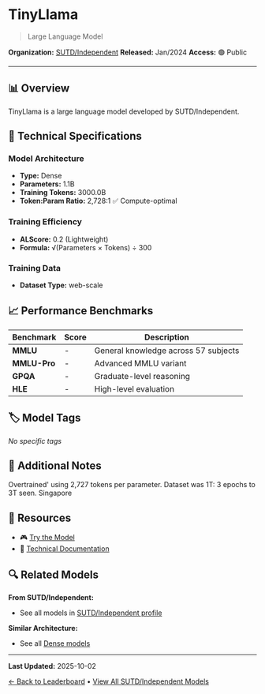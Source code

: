 # TinyLlama

> Large Language Model

**Organization:** [SUTD/Independent](../../labs/sutdindependent.md)
**Released:** Jan/2024
**Access:** 🟢 Public

---

## 📊 Overview

TinyLlama is a large language model developed by SUTD/Independent.

## 🔧 Technical Specifications

### Model Architecture
- **Type:** Dense
- **Parameters:** 1.1B
- **Training Tokens:** 3000.0B
- **Token:Param Ratio:** 2,728:1 ✅ Compute-optimal

### Training Efficiency
- **ALScore:** 0.2 (Lightweight)
- **Formula:** √(Parameters × Tokens) ÷ 300

### Training Data
- **Dataset Type:** web-scale

## 📈 Performance Benchmarks

| Benchmark | Score | Description |
|-----------|-------|-------------|
| **MMLU** | - | General knowledge across 57 subjects |
| **MMLU-Pro** | - | Advanced MMLU variant |
| **GPQA** | - | Graduate-level reasoning |
| **HLE** | - | High-level evaluation |

## 🏷️ Model Tags

_No specific tags_

## 📝 Additional Notes

Overtrained' using 2,727 tokens per parameter. Dataset was 1T: 3 epochs to 3T seen. Singapore

## 🔗 Resources

- 🎮 [Try the Model](https://github.com/jzhang38/TinyLlama)
- 📄 [Technical Documentation](https://arxiv.org/abs/2401.02385)

## 🔍 Related Models

**From SUTD/Independent:**
- See all models in [SUTD/Independent profile](../../labs/sutdindependent.md)

**Similar Architecture:**
- See all [Dense models](../../architectures/dense.md)

---

**Last Updated:** 2025-10-02

[← Back to Leaderboard](../../README.md) • [View All SUTD/Independent Models](../../labs/sutdindependent.md)
